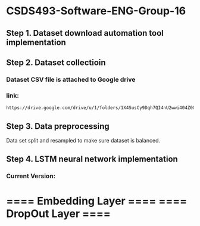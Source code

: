 # CSDS493-Software-ENG-Group-16

## Step 1. Dataset download automation tool implementation

## Step 2. Dataset collectioin 
### Dataset CSV file is attached to Google drive
### link:
    https://drive.google.com/drive/u/1/folders/1X4SusCy9Dqh7QI4nU2wwi404Z0GxE4TE
## Step 3. Data preprocessing
Data set split and resampled to make sure dataset is balanced.

## Step 4. LSTM neural network implementation
### Current Version:
==== Embedding Layer ====
==== DropOut Layer ====
====

